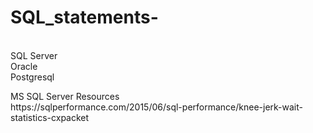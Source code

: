 # SQL_statements-
<br />SQL Server
<br />Oracle
<br />Postgresql
<br />
<p>
MS SQL Server Resources<br>
https://sqlperformance.com/2015/06/sql-performance/knee-jerk-wait-statistics-cxpacket
</p>
